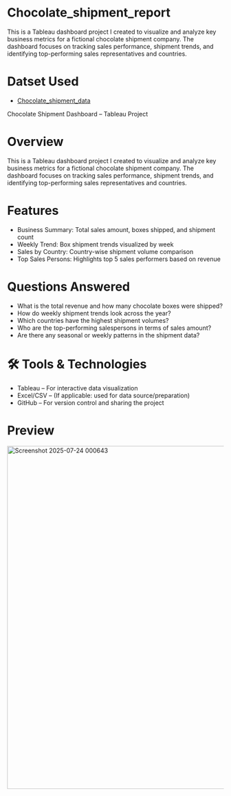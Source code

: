 # Chocolate_shipment_report
This is a Tableau dashboard project I created to visualize and analyze key business metrics for a fictional chocolate shipment company. The dashboard focuses on tracking sales performance, shipment trends, and identifying top-performing sales representatives and countries.

# Datset Used 
- <a href ="https://github.com/Keerthirajsm07/Chocolate_shipment_report/blob/main/Sample-Data-choc.xlsx">Chocolate_shipment_data<a/>

Chocolate Shipment Dashboard – Tableau Project
# Overview
This is a Tableau dashboard project I created to visualize and analyze key business metrics for a fictional chocolate shipment company. The dashboard focuses on tracking sales performance, shipment trends, and identifying top-performing sales representatives and countries.

# Features
- Business Summary: Total sales amount, boxes shipped, and shipment count
- Weekly Trend: Box shipment trends visualized by week
- Sales by Country: Country-wise shipment volume comparison
- Top Sales Persons: Highlights top 5 sales performers based on revenue

# Questions Answered
- What is the total revenue and how many chocolate boxes were shipped?
- How do weekly shipment trends look across the year?
- Which countries have the highest shipment volumes?
- Who are the top-performing salespersons in terms of sales amount?
- Are there any seasonal or weekly patterns in the shipment data?

# 🛠 Tools & Technologies
- Tableau – For interactive data visualization
- Excel/CSV – (If applicable: used for data source/preparation)
- GitHub – For version control and sharing the project

# Preview
<img width="1654" height="797" alt="Screenshot 2025-07-24 000643" src="https://github.com/user-attachments/assets/cd37dde1-aa48-4561-b3a0-7a39f6b09b94" />



